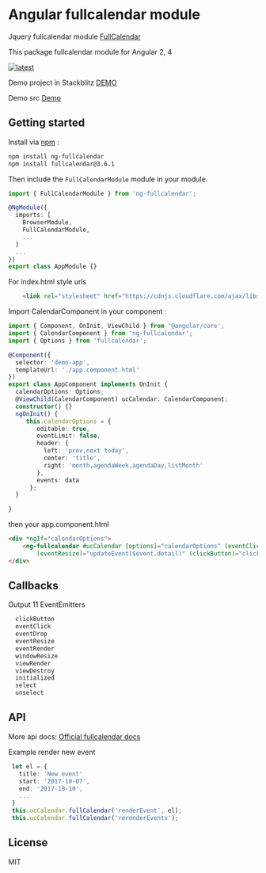 # Angular fullcalendar module
Jquery fullcalendar module [FullCalendar](https://fullcalendar.io) 

This package fullcalendar module for Angular 2, 4

[![latest](https://img.shields.io/npm/v/ng-fullcalendar/latest.svg)](http://npmjs.com/packages/ng-fullcalendar) 

Demo project in Stackblitz [DEMO](https://stackblitz.com/edit/ng-fullcalendar-demo)

Demo src [Demo](https://github.com/Jamaks/ng-fullcalendar/tree/master/src/demo)
## Getting started

Install via [npm](http://npmjs.com) :

```bash
npm install ng-fullcalendar
npm install fullcalendar@3.6.1
```

Then include the `FullCalendarModule` module in your module.

```typescript
import { FullCalendarModule } from 'ng-fullcalendar';

@NgModule({
  imports: [
    BrowserModule,
    FullCalendarModule,
    ...
  ]
  ...
})
export class AppModule {}
```
For index.html style urls

```html
    <link rel="stylesheet" href="https://cdnjs.cloudflare.com/ajax/libs/fullcalendar/3.6.1/fullcalendar.min.css">
```

Import CalendarComponent in your component :

```typescript
import { Component, OnInit, ViewChild } from '@angular/core';
import { CalendarComponent } from 'ng-fullcalendar';
import { Options } from 'fullcalendar';

@Component({
  selector: 'demo-app',
  templateUrl: './app.component.html'
})
export class AppComponent implements OnInit {
  calendarOptions: Options;
  @ViewChild(CalendarComponent) ucCalendar: CalendarComponent;
  constructor() {}
  ngOnInit() {
     this.calendarOptions = {
        editable: true,
        eventLimit: false,
        header: {
          left: 'prev,next today',
          center: 'title',
          right: 'month,agendaWeek,agendaDay,listMonth'
        },
        events: data
      };
  }

}
```
then your app.component.html

```html
<div *ngIf="calendarOptions">
    <ng-fullcalendar #ucCalendar [options]="calendarOptions" (eventClick)="eventClick($event.detail)" (eventDrop)="updateEvent($event.detail)"
        (eventResize)="updateEvent($event.detail)" (clickButton)="clickButton($event.detail)"></ng-fullcalendar>
</div>
```

## Callbacks
Output 11 EventEmitters
```typescript
  clickButton
  eventClick
  eventDrop
  eventResize
  eventRender
  windowResize
  viewRender
  viewDestroy
  initialized
  select
  unselect
```
## API

More api docs: [Official fullcalendar docs](https://fullcalendar.io/docs/)

Example render new event
```typescript
 let el = {
   title: 'New event'
   start: '2017-10-07',
   end: '2017-10-10',
   ...
 }
 this.ucCalendar.fullCalendar('renderEvent', el);
 this.ucCalendar.fullCalendar('rerenderEvents');
```

## License

MIT
